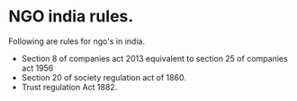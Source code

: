 # NGO india rules.

Following are rules for ngo's in india.

* Section 8 of companies act 2013 equivalent to section 25 of companies act 1956
* Section 20 of society regulation act of 1860.
* Trust regulation Act 1882.
